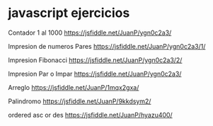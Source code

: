 # javascript ejercicios

Contador 1 al 1000
https://jsfiddle.net/JuanP/ygn0c2a3/

Impresion de numeros Pares
https://jsfiddle.net/JuanP/ygn0c2a3/1/

Impresion Fibonacci
https://jsfiddle.net/JuanP/ygn0c2a3/2/

Impresion Par o Impar
https://jsfiddle.net/JuanP/ygn0c2a3/

Arreglo
https://jsfiddle.net/JuanP/1mqx2gxa/

Palindromo
https://jsfiddle.net/JuanP/9kkdsym2/

ordered asc or des
https://jsfiddle.net/JuanP/hyazu400/
